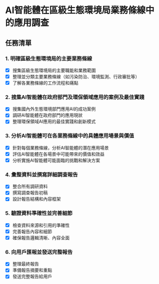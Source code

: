 # AI智能體在區級生態環境局業務條線中的應用調查

## 任務清單

### 1. 明確區級生態環境局的主要業務條線
- [x] 搜集區級生態環境局的主要職能和業務範圍
- [x] 整理並分類主要業務條線（如污染防治、環境監測、行政審批等）
- [x] 了解各業務條線的工作流程和痛點

### 2. 搜集AI智能體在政府部門及環保領域應用的案例及最佳實踐
- [x] 搜集國內外生態環境部門應用AI的成功案例
- [x] 調研AI智能體在政府部門的應用現狀
- [x] 整理環保領域AI應用的最佳實踐和創新模式

### 3. 分析AI智能體可在各業務條線中的具體應用場景與價值
- [x] 針對每個業務條線，分析AI智能體的潛在應用場景
- [x] 評估AI智能體在各場景中可能帶來的價值和效益
- [x] 分析實施AI智能體可能面臨的挑戰和解決方案

### 4. 彙整資料並撰寫詳細調查報告
- [x] 整合所有調研資料
- [x] 撰寫調查報告初稿
- [x] 設計報告結構和內容框架

### 5. 驗證資料準確性並完善細節
- [x] 檢查資料來源和引用的準確性
- [x] 完善報告內容和細節
- [x] 確保報告邏輯清晰、內容全面

### 6. 向用戶匯報並發送完整報告
- [x] 整理最終報告
- [x] 準備報告摘要和重點
- [x] 發送完整報告給用戶
